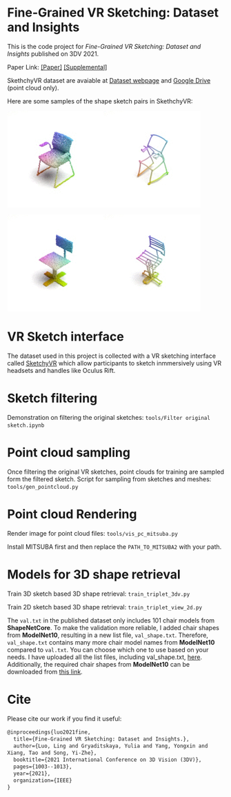 # Fine-Grained VR Sketching: Dataset and Insights

This is the code project for _Fine-Grained VR Sketching: Dataset and Insights_ published on 3DV 2021.

Paper Link: [[Paper]](https://arxiv.org/abs/2209.10008) [[Supplemental]](https://drive.google.com/file/d/1JXGO1s8pyT7YR26zruDevJwO2XJ4MAE1/view?usp=sharing)

SkethchyVR dataset are avaiable at 
[Dataset webpage](https://cvssp.org/data/VRChairSketch/)
and [Google Drive](https://drive.google.com/file/d/1nRAoj3BISFytRoapYDRKm9gic9j06dkD/view?usp=sharing) (point cloud only).

Here are some samples of the shape sketch pairs in SkethchyVR:

![1](images/4b495_shape.gif)![1](images/4b495.gif)

![2](images/5bdcd_shape.gif)![2](images/5bdcd.gif)

# VR Sketch interface
The dataset used in this project is collected with a VR sketching interface called [SketchyVR](https://github.com/Rowl1ng/SketchyVR) which allow participants to sketch inmmersively using VR headsets and handles like Oculus Rift.

# Sketch filtering
Demonstration on filtering the original sketches: `tools/Filter original sketch.ipynb`

# Point cloud sampling
Once filtering the original VR sketches, point clouds for training are sampled form the filtered sketch. Script for sampling from sketches and meshes: `tools/gen_pointcloud.py`

# Point cloud Rendering
Render image for point cloud files: `tools/vis_pc_mitsuba.py`

Install MITSUBA first and then replace the `PATH_TO_MITSUBA2` with your path.

# Models for 3D shape retrieval

Train 3D sketch based 3D shape retrieval:
`train_triplet_3dv.py`

Train 2D sketch based 3D shape retrieval:
`train_triplet_view_2d.py`

The `val.txt` in the published dataset only includes 101 chair models from **ShapeNetCore**. To make the validation more reliable, I added chair shapes from **ModelNet10**, resulting in a new list file, `val_shape.txt`. Therefore, `val_shape.txt` contains many more chair model names from **ModelNet10** compared to `val.txt`. You can choose which one to use based on your needs. I have uploaded all the list files, including val_shape.txt, [here](https://drive.google.com/file/d/12lz2cfG3bMGuaqGUK0nwEhyPgUz4z_nu/view?usp=sharing). Additionally, the required chair shapes from **ModelNet10** can be downloaded from [this link](https://drive.google.com/file/d/13W3YOOp_qgUYhNflU6L5XKVp6RmpsmuN/view?usp=sharing).

# Cite
Please cite our work if you find it useful:

```
@inproceedings{luo2021fine,
  title={Fine-Grained VR Sketching: Dataset and Insights.},
  author={Luo, Ling and Gryaditskaya, Yulia and Yang, Yongxin and Xiang, Tao and Song, Yi-Zhe},
  booktitle={2021 International Conference on 3D Vision (3DV)},
  pages={1003--1013},
  year={2021},
  organization={IEEE}
}
```